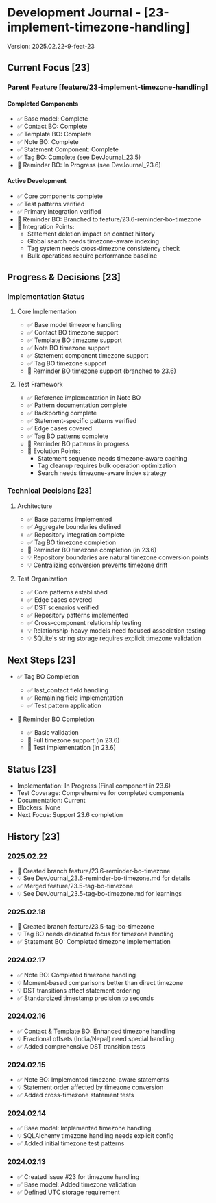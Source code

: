 # Development Journal - [23-implement-timezone-handling]
Version: 2025.02.22-9-feat-23

## Current Focus [23]
### Parent Feature [feature/23-implement-timezone-handling]
#### Completed Components
- ✅ Base model: Complete
- ✅ Contact BO: Complete
- ✅ Template BO: Complete
- ✅ Note BO: Complete
- ✅ Statement Component: Complete
- ✅ Tag BO: Complete (see DevJournal_23.5)
- 🔄 Reminder BO: In Progress (see DevJournal_23.6)

#### Active Development
- ✅ Core components complete
- ✅ Test patterns verified
- ✅ Primary integration verified
- 🔄 Reminder BO: Branched to feature/23.6-reminder-bo-timezone
- 🔄 Integration Points:
  - Statement deletion impact on contact history
  - Global search needs timezone-aware indexing
  - Tag system needs cross-timezone consistency check
  - Bulk operations require performance baseline

## Progress & Decisions [23]
### Implementation Status
1. Core Implementation
   - ✅ Base model timezone handling
   - ✅ Contact BO timezone support
   - ✅ Template BO timezone support
   - ✅ Note BO timezone support
   - ✅ Statement component timezone support
   - ✅ Tag BO timezone support
   - 🔄 Reminder BO timezone support (branched to 23.6)

2. Test Framework
   - ✅ Reference implementation in Note BO
   - ✅ Pattern documentation complete
   - ✅ Backporting complete
   - ✅ Statement-specific patterns verified
   - ✅ Edge cases covered
   - ✅ Tag BO patterns complete
   - 🔄 Reminder BO patterns in progress
   - 🔄 Evolution Points:
     * Statement sequence needs timezone-aware caching
     * Tag cleanup requires bulk operation optimization
     * Search needs timezone-aware index strategy

### Technical Decisions [23]
1. Architecture
   - ✅ Base patterns implemented
   - ✅ Aggregate boundaries defined
   - ✅ Repository integration complete
   - ✅ Tag BO timezone completion
   - 🔄 Reminder BO timezone completion (in 23.6)
   - 💡 Repository boundaries are natural timezone conversion points
   - 💡 Centralizing conversion prevents timezone drift

2. Test Organization
   - ✅ Core patterns established
   - ✅ Edge cases covered
   - ✅ DST scenarios verified
   - ✅ Repository patterns implemented
   - ✅ Cross-component relationship testing
   - 💡 Relationship-heavy models need focused association testing
   - 💡 SQLite's string storage requires explicit timezone validation

## Next Steps [23]
- ✅ Tag BO Completion
  - ✅ last_contact field handling
  - ✅ Remaining field implementation
  - ✅ Test pattern application

- 🔄 Reminder BO Completion
  - ✅ Basic validation
  - 🔄 Full timezone support (in 23.6)
  - 🔄 Test implementation (in 23.6)

## Status [23]
- Implementation: In Progress (Final component in 23.6)
- Test Coverage: Comprehensive for completed components
- Documentation: Current
- Blockers: None
- Next Focus: Support 23.6 completion

## History [23]
### 2025.02.22
- 🔄 Created branch feature/23.6-reminder-bo-timezone
- 💡 See DevJournal_23.6-reminder-bo-timezone.md for details
- ✅ Merged feature/23.5-tag-bo-timezone
- 💡 See DevJournal_23.5-tag-bo-timezone.md for learnings

### 2025.02.18
- 🔄 Created branch feature/23.5-tag-bo-timezone
- 💡 Tag BO needs dedicated focus for timezone handling
- ✅ Statement BO: Completed timezone implementation

### 2024.02.17
- ✅ Note BO: Completed timezone handling
- 💡 Moment-based comparisons better than direct timezone
- 💡 DST transitions affect statement ordering
- ✅ Standardized timestamp precision to seconds

### 2024.02.16
- ✅ Contact & Template BO: Enhanced timezone handling
- 💡 Fractional offsets (India/Nepal) need special handling
- ✅ Added comprehensive DST transition tests

### 2024.02.15
- ✅ Note BO: Implemented timezone-aware statements
- 💡 Statement order affected by timezone conversion
- ✅ Added cross-timezone statement tests

### 2024.02.14
- ✅ Base model: Implemented timezone handling
- 💡 SQLAlchemy timezone handling needs explicit config
- ✅ Added initial timezone test patterns

### 2024.02.13
- ✅ Created issue #23 for timezone handling
- ✅ Base model: Added timezone validation
- ✅ Defined UTC storage requirement
